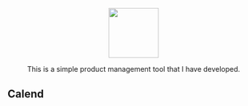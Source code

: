 <p align = "center">
  <img src="https://i.ibb.co/T8phhqM/lightmode.png"
  height="100">
</p>

<p align="center">
This is a simple product management tool that I have developed.
</p>

## Calend


